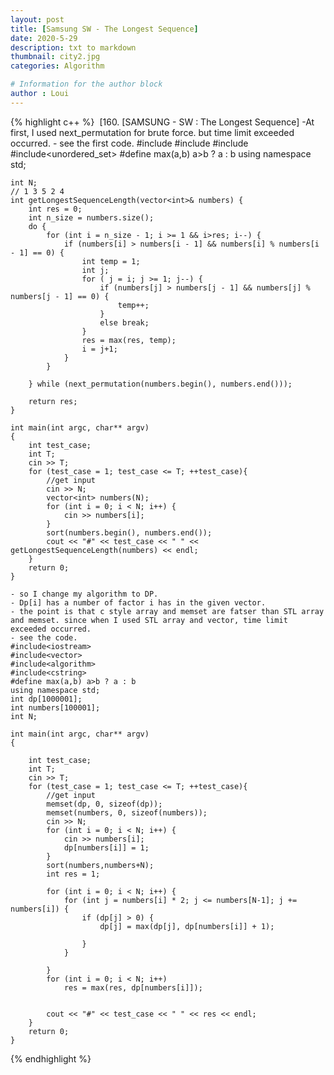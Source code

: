 ```yaml
---
layout: post
title: [Samsung SW - The Longest Sequence]
date: 2020-5-29
description: txt to markdown
thumbnail: city2.jpg
categories: Algorithm

# Information for the author block
author : Loui
---
```


{% highlight c++ %}
	﻿
	[160. [SAMSUNG - SW : The Longest Sequence]
	-At first, I used next_permutation for brute force. but time limit exceeded occurred.
	- see the first code.
	#include<iostream>
	#include<vector>
	#include<algorithm>
	#include<unordered_set>
	#define max(a,b) a>b ? a : b
	using namespace std;
	
	int N;
	// 1 3 5 2 4
	int getLongestSequenceLength(vector<int>& numbers) {
		int res = 0;
		int n_size = numbers.size();
		do {
			for (int i = n_size - 1; i >= 1 && i>res; i--) {
				if (numbers[i] > numbers[i - 1] && numbers[i] % numbers[i - 1] == 0) {
					int temp = 1;
					int j;
					for ( j = i; j >= 1; j--) {
						if (numbers[j] > numbers[j - 1] && numbers[j] % numbers[j - 1] == 0) {
							temp++;
						}
						else break;
					}
					res = max(res, temp);
					i = j+1;
				} 
			}
	
		} while (next_permutation(numbers.begin(), numbers.end()));
		
		return res;
	}
	
	int main(int argc, char** argv)
	{
		int test_case;
		int T;
		cin >> T;
		for (test_case = 1; test_case <= T; ++test_case){
			//get input
			cin >> N;
			vector<int> numbers(N);
			for (int i = 0; i < N; i++) {
				cin >> numbers[i];
			}
			sort(numbers.begin(), numbers.end());
			cout << "#" << test_case << " " << getLongestSequenceLength(numbers) << endl;
		}
		return 0;
	}
	
	- so I change my algorithm to DP.
	- Dp[i] has a number of factor i has in the given vector.
	- the point is that c style array and memset are fatser than STL array and memset. since when I used STL array and vector, time limit exceeded occurred.
	- see the code.
	#include<iostream>
	#include<vector>
	#include<algorithm>
	#include<cstring>
	#define max(a,b) a>b ? a : b
	using namespace std;
	int dp[1000001];
	int numbers[100001];
	int N;
	
	int main(int argc, char** argv)
	{
		
		int test_case;
		int T;
		cin >> T;
		for (test_case = 1; test_case <= T; ++test_case){
			//get input
			memset(dp, 0, sizeof(dp));
			memset(numbers, 0, sizeof(numbers));
			cin >> N;
			for (int i = 0; i < N; i++) {
				cin >> numbers[i];
				dp[numbers[i]] = 1;
			}
			sort(numbers,numbers+N);
			int res = 1;
	
			for (int i = 0; i < N; i++) {
				for (int j = numbers[i] * 2; j <= numbers[N-1]; j += numbers[i]) {
					if (dp[j] > 0) {
						dp[j] = max(dp[j], dp[numbers[i]] + 1);
	
					}
				}
	
			}
			for (int i = 0; i < N; i++)
				res = max(res, dp[numbers[i]]);
	
	
			cout << "#" << test_case << " " << res << endl;
		}
		return 0;
	}
	
	
{% endhighlight %}
